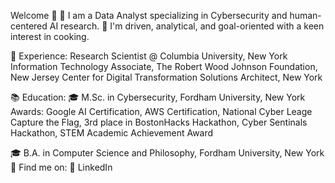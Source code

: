 Welcome 👋
🔭 I am a Data Analyst specializing in Cybersecurity and human-centered AI research. 
🍳 I'm driven, analytical, and goal-oriented with a keen interest in cooking.

💼 Experience:
Research Scientist @ Columbia University, New York
Information Technology Associate, The Robert Wood Johnson Foundation, New Jersey
Center for Digital Transformation Solutions Architect, New York

📚 Education:
🎓 M.Sc. in Cybersecurity, Fordham University, New York
Awards: Google AI Certification, AWS Certification, National Cyber Leage Capture the Flag, 3rd place in BostonHacks Hackathon, Cyber Sentinals Hackathon, STEM Academic Achievement Award

🎓 B.A. in Computer Science and Philosophy, Fordham University, New York
🔎 Find me on:
👔 LinkedIn
